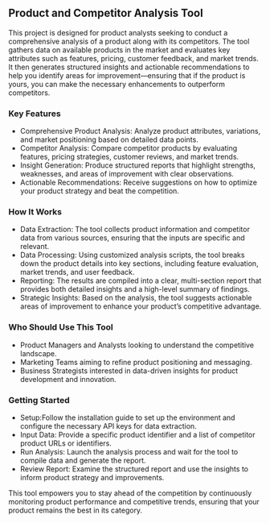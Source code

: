 ## Product and Competitor Analysis Tool

This project is designed for product analysts seeking to conduct a comprehensive analysis of a product along with its competitors. The tool gathers data on available products in the market and evaluates key attributes such as features, pricing, customer feedback, and market trends. It then generates structured insights and actionable recommendations to help you identify areas for improvement—ensuring that if the product is yours, you can make the necessary enhancements to outperform competitors.

### Key Features

- Comprehensive Product Analysis: Analyze product attributes, variations, and market positioning based on detailed data points.
- Competitor Analysis: Compare competitor products by evaluating features, pricing strategies, customer reviews, and market trends.
- Insight Generation: Produce structured reports that highlight strengths, weaknesses, and areas of improvement with clear observations.
- Actionable Recommendations: Receive suggestions on how to optimize your product strategy and beat the competition.

### How It Works

- Data Extraction: The tool collects product information and competitor data from various sources, ensuring that the inputs are specific and relevant.
- Data Processing: Using customized analysis scripts, the tool breaks down the product details into key sections, including feature evaluation, market trends, and user feedback.
- Reporting: The results are compiled into a clear, multi-section report that provides both detailed insights and a high-level summary of findings.
- Strategic Insights: Based on the analysis, the tool suggests actionable areas of improvement to enhance your product’s competitive advantage.

### Who Should Use This Tool

- Product Managers and Analysts looking to understand the competitive landscape.
- Marketing Teams aiming to refine product positioning and messaging.
- Business Strategists interested in data-driven insights for product development and innovation.

### Getting Started

- Setup:Follow the installation guide to set up the environment and configure the necessary API keys for data extraction.
- Input Data: Provide a specific product identifier and a list of competitor product URLs or identifiers.
- Run Analysis: Launch the analysis process and wait for the tool to compile data and generate the report.
- Review Report: Examine the structured report and use the insights to inform product strategy and improvements.

This tool empowers you to stay ahead of the competition by continuously monitoring product performance and competitive trends, ensuring that your product remains the best in its category.
